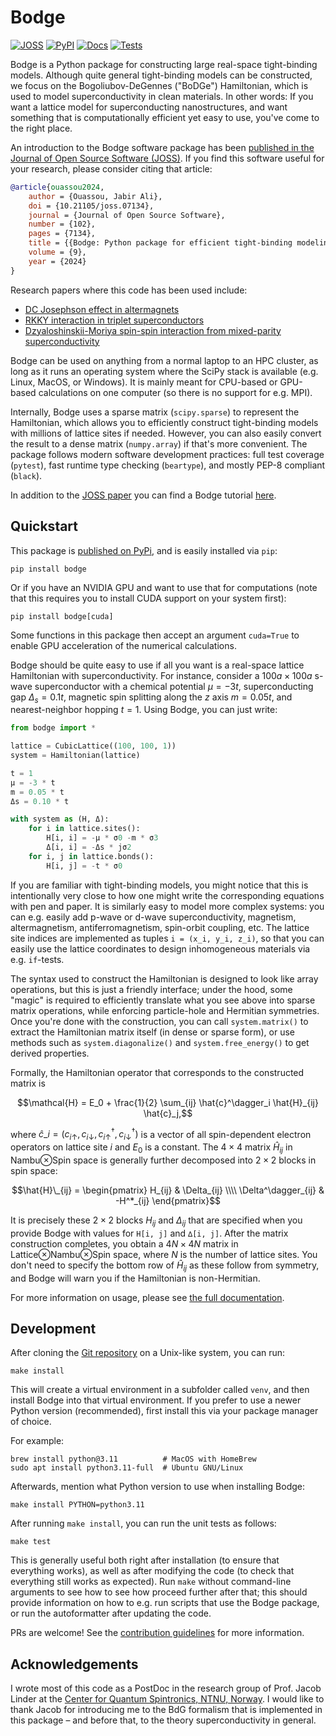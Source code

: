 # Bodge

[![JOSS](https://joss.theoj.org/papers/18b48f694511e8c02a6b56375855fd0c/status.svg)](https://joss.theoj.org/papers/18b48f694511e8c02a6b56375855fd0c)
[![PyPI](https://img.shields.io/pypi/v/bodge?logo=python&logoColor=white&label=PyPI)](https://pypi.org/project/bodge/)
[![Docs](https://img.shields.io/badge/Docs-tutorial-blue?logo=readme&logoColor=white)](https://jabirali.github.io/bodge/)
[![Tests](https://github.com/jabirali/bodge/actions/workflows/unit-tests.yml/badge.svg)](https://github.com/jabirali/bodge/actions/workflows/unit-tests.yml)

Bodge is a Python package for constructing large real-space tight-binding
models. Although quite general tight-binding models can be constructed, we focus
on the Bogoliubov-DeGennes ("BoDGe") Hamiltonian, which is used to model
superconductivity in clean materials. In other words: If you want a lattice
model for superconducting nanostructures, and want something that is
computationally efficient yet easy to use, you've come to the right place.

An introduction to the Bodge software package has been [published in the
Journal of Open Source Software (JOSS)][7]. If you find this software
useful for your research, please consider citing that article:
```bib
@article{ouassou2024,
    author = {Ouassou, Jabir Ali},
    doi = {10.21105/joss.07134},
    journal = {Journal of Open Source Software},
    number = {102},
    pages = {7134},
    title = {{Bodge: Python package for efficient tight-binding modeling of superconducting nanostructures}},
    volume = {9},
    year = {2024}
}
```
Research papers where this code has been used include:

- [DC Josephson effect in altermagnets][2]
- [RKKY interaction in triplet superconductors][3]
- [Dzyaloshinskii-Moriya spin-spin interaction from mixed-parity superconductivity][6]

Bodge can be used on anything from a normal laptop to an HPC cluster, as long as
it runs an operating system where the SciPy stack is available (e.g. Linux,
MacOS, or Windows). It is mainly meant for CPU-based or GPU-based calculations
on one computer (so there is no support for e.g. MPI).

Internally, Bodge uses a sparse matrix (`scipy.sparse`) to represent the Hamiltonian,
which allows you to efficiently construct tight-binding models with millions of
lattice sites if needed. However, you can also easily convert the result to a
dense matrix (`numpy.array`) if that's more convenient. The package follows
modern software development practices: full test coverage (`pytest`), fast
runtime type checking (`beartype`), and mostly PEP-8 compliant (`black`).

In addition to the [JOSS paper][7] you can find a Bodge tutorial [here][0].

## Quickstart

This package is [published on PyPi][4], and is easily installed via `pip`:

    pip install bodge

Or if you have an NVIDIA GPU and want to use that for computations (note that
this requires you to install CUDA support on your system first):

    pip install bodge[cuda]

Some functions in this package then accept an argument `cuda=True` to enable
GPU acceleration of the numerical calculations.

Bodge should be quite easy to use if all you want is a real-space lattice
Hamiltonian with superconductivity. For instance, consider a $100a\times100a$
s-wave superconductor with a chemical potential $μ = -3t$, superconducting gap
$Δ_s = 0.1t$, magnetic spin splitting along the $z$ axis $m = 0.05t$, and
nearest-neighbor hopping $t = 1$. Using Bodge, you can just write:

```python
from bodge import *

lattice = CubicLattice((100, 100, 1))
system = Hamiltonian(lattice)

t = 1
μ = -3 * t
m = 0.05 * t
Δs = 0.10 * t

with system as (H, Δ):
    for i in lattice.sites():
        H[i, i] = -μ * σ0 -m * σ3
        Δ[i, i] = -Δs * jσ2
    for i, j in lattice.bonds():
        H[i, j] = -t * σ0
```

If you are familiar with tight-binding models, you might notice that this is
intentionally very close to how one might write the corresponding equations with
pen and paper. It is similarly easy to model more complex systems: you can
e.g. easily add p-wave or d-wave superconductivity, magnetism, altermagnetism,
antiferromagnetism, spin-orbit coupling, etc. The lattice site indices are
implemented as tuples `i = (x_i, y_i, z_i)`, so that you can easily use the
lattice coordinates to design inhomogeneous materials via e.g. `if`-tests.

The syntax used to construct the Hamiltonian is designed to look like array
operations, but this is just a friendly interface; under the hood, some "magic"
is required to efficiently translate what you see above into sparse matrix
operations, while enforcing particle-hole and Hermitian symmetries. Once you're
done with the construction, you can call `system.matrix()` to extract the
Hamiltonian matrix itself (in dense or sparse form), or use methods such as
`system.diagonalize()` and `system.free_energy()` to get derived properties.

Formally, the Hamiltonian operator that corresponds to the constructed matrix is

$$\mathcal{H} = E_0 + \frac{1}{2} \sum_{ij} \hat{c}^\dagger_i \hat{H}_{ij} \hat{c}_j,$$

where
$\hat{c}\_i = (c_{i\uparrow}, c_{i\downarrow}, c_{i\uparrow}^\dagger, c_{i\downarrow}^\dagger)$
is a vector of all spin-dependent electron operators on lattice site $i$ and
$E_0$ is a constant. The $4\times4$ matrix $\hat{H}_{ij}$ in Nambu⊗Spin space is
generally further decomposed into $2\times2$ blocks in spin space:

$$\hat{H}\_{ij} = \begin{pmatrix} H_{ij} & \Delta_{ij} \\\\ \Delta^\dagger_{ij} & -H^*_{ij} \end{pmatrix}$$

It is precisely these $2\times2$ blocks $H_{ij}$ and $\Delta_{ij}$ that are
specified when you provide Bodge with values for `H[i, j]` and `∆[i, j]`. After
the matrix construction completes, you obtain a $4N\times4N$ matrix in
Lattice⊗Nambu⊗Spin space, where $N$ is the number of lattice sites. You don't
need to specify the bottom row of $\hat{H}_{ij}$ as these follow from symmetry,
and Bodge will warn you if the Hamiltonian is non-Hermitian.

For more information on usage, please see [the full documentation][0].

## Development

After cloning the [Git repository][5] on a Unix-like system, you can run:

	make install

This will create a virtual environment in a subfolder called `venv`, and then
install Bodge into that virtual environment. If you prefer to use a newer Python
version (recommended), first install this via your package manager of choice.

For example:

	brew install python@3.11          # MacOS with HomeBrew
	sudo apt install python3.11-full  # Ubuntu GNU/Linux

Afterwards, mention what Python version to use when installing Bodge:

	make install PYTHON=python3.11

After running `make install`, you can run the unit tests as follows:

	make test

This is generally useful both right after installation (to ensure that
everything works), as well as after modifying the code (to check that
everything still works as expected). Run `make` without command-line
arguments to see how to see how proceed further after that; this
should provide information on how to e.g. run scripts that use the
Bodge package, or run the autoformatter after updating the code.

PRs are welcome! See the [contribution guidelines](CONTRIBUTING.md) for more information.

## Acknowledgements

I wrote most of this code as a PostDoc in the research group of Prof. Jacob
Linder at the [Center for Quantum Spintronics, NTNU, Norway][1]. I would like to
thank Jacob for introducing me to the BdG formalism that is implemented in this
package – and before that, to the theory superconductivity in general.

[0]: https://jabirali.github.io/bodge/
[1]: https://www.ntnu.edu/quspin
[2]: https://doi.org/10.1103/PhysRevLett.131.076003
[3]: https://doi.org/10.1103/PhysRevB.109.174506
[4]: https://pypi.org/project/bodge/
[5]: https://github.com/jabirali/bodge
[6]: https://doi.org/10.48550/arXiv.2407.07144
[7]: https://doi.org/10.21105/joss.07134
